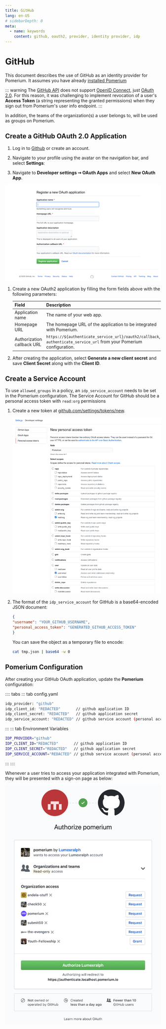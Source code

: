 ```yaml
---
title: GitHub
lang: en-US
# sidebarDepth: 0
meta:
  - name: keywords
    content: github, oauth2, provider, identity provider, idp
---
```


# GitHub

This document describes the use of GitHub as an identity provider for Pomerium. It assumes you have already [installed Pomerium](/install/)

::: warning
The [GitHub API] does not support [OpenID Connect], just [OAuth 2.0].
For this reason, it was challenging to implement revocation of a user's **Access Token** (a string representing the granted permissions) when they sign out from Pomerium's user info endpoint.
:::

In addition, the teams of the organization(s) a user belongs to, will be used as groups on Pomerium.

## Create a GitHub OAuth 2.0 Application

1. Log in to [Github](https://github.com/login) or create an account.

1. Navigate to your profile using the avatar on the navigation bar, and select **Settings**:

1. Navigate to **Developer settings ➞ OAuth Apps** and select **New OAuth App**.

  ![GitHub OAuth2 Application creation](./img/github/github-oauth-creation.png)

1. Create a new OAuth2 application by filling the form fields above with the following parameters:

   | Field                       | Description                                                         |
   | --------------------------- | ------------------------------------------------------------------- |
   | Application name            | The name of your web app.                                           |
   | Homepage URL                | The homepage URL of the application to be integrated with Pomerium. |
   | Authorization callback URL  | `https://${authenticate_service_url}/oauth2/callback`, `authenticate_service_url` from your Pomerium configuration. |


1. After creating the application, select **Generate a new client secret** and save **Client Secret** along with the **Client ID**.

## Create a Service Account

To use `allowed_groups` in a policy, an `idp_service_account` needs to be set in the Pomerium configuration. The Service Account for GitHub should be a personal access token with `read:org` permissions

1. Create a new token at [github.com/settings/tokens/new](https://github.com/settings/tokens/new).

   ![Personal Access Token](./img/github/github-personal-access-token.png)

1. The format of the `idp_service_account` for GitHub is a base64-encoded JSON document:

   ```json
   {
   "username": "YOUR_GITHUB_USERNAME",
   "personal_access_token": "GENERATED_GITHUB_ACCESS_TOKEN"
   }
   ```

   You can save the object as a temporary file to encode:

   ```bash
   cat tmp.json | base64 -w 0
   ```

## Pomerium Configuration

After creating your GitHub OAuth application, update the **Pomerium** configuration:

:::: tabs
::: tab config.yaml
```bash
idp_provider: "github"
idp_client_id: "REDACTED"       // github application ID
idp_client_secret: "REDACTED"   // github application secret
idp_service_account: "REDACTED" // github service account (personal access token)
```
:::
::: tab Environment Variables
```bash
IDP_PROVIDER="github"
IDP_CLIENT_ID="REDACTED"       // github application ID
IDP_CLIENT_SECRET="REDACTED"   // github application secret
IDP_SERVICE_ACCOUNT="REDACTED" // github service account (personal access token)
```
:::
::::

Whenever a user tries to access your application integrated with Pomerium, they will be presented with a sign-on page as below:

![GitHub Sign-on Page](./img/github/github-signon-page.png)

[Github API]: https://developer.github.com/v3/#oauth2-token-sent-in-a-header
[openid connect]: https://en.wikipedia.org/wiki/OpenID_Connect
[OAuth 2.0]: https://auth0.com/docs/protocols/oauth2
